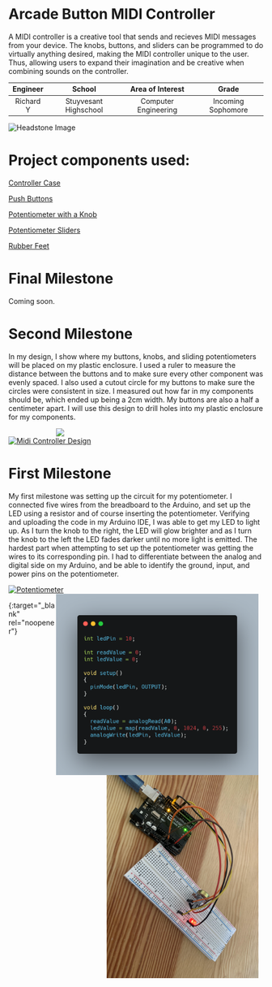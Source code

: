 ﻿# Arcade Button MIDI Controller
 A MIDI controller is a creative tool that sends and recieves MIDI messages from your device. The knobs, buttons, and sliders can be programmed to do virtually anything desired, making the MIDI controller unique to the user. Thus, allowing users to expand their imagination and be creative when combining sounds on the controller. 

| **Engineer** | **School** | **Area of Interest** | **Grade** |
|:--:|:--:|:--:|:--:|
| Richard Y | Stuyvesant Highschool | Computer Engineering | Incoming Sophomore

![Headstone Image](https://res.cloudinary.com/dbshcjrt3/image/upload/w_1480,h_986,c_fill,g_auto,q_auto/wikifactory-prod-uploads/3143/3dprintinghero-angle-view-c4120.jpg)

# Project components used:

[Controller Case ](https://www.amazon.com/Otdorpatio-Waterproof-Electrical-11-42x8-27x3-94-290x210x100/dp/B08N1JCYLH/ref=sr_1_10?dchild=1&keywords=plastic+enclosure+for+controller&qid=1628100246&sr=8-10)

[Push Buttons ](https://www.amazon.com/White-Sanwa-Push-Buttons-OBSF-30-W/dp/B003KSB2YC/ref=sr_1_4?dchild=1&keywords=purple+arcade+buttons&qid=1628015080&s=toys-and-games&sr=1-4)

[Potentiometer with a Knob](https://www.amazon.com/DaFuRui-Terminals-Knurled-Linear-Potentiometer/dp/B07QT1BTLJ/ref=sr_1_1_sspa?dchild=1&keywords=potentiometer+10k&qid=1628101394&sr=8-1-spons&psc=1&spLa=ZW5jcnlwdGVkUXVhbGlmaWVyPUFRWEFLMFE1WVVFQjEmZW5jcnlwdGVkSWQ9QTA2MDc4MTFSRzFBMlMxVjhZVjgmZW5jcnlwdGVkQWRJZD1BMDI3MjE4NDIzVlI0Nkw1RVBMSjAmd2lkZ2V0TmFtZT1zcF9hdGYmYWN0aW9uPWNsaWNrUmVkaXJlY3QmZG9Ob3RMb2dDbGljaz10cnVl)

[Potentiometer Sliders](https://www.amazon.com/DollaTek-Electronic-Building-Potentiometer-Resistance/dp/B07HBWQGYP/ref=sr_1_7?crid=6XE5FMDJDERO&dchild=1&keywords=sliding+potentiometer+10k&qid=1628101760&sprefix=sliding+potentiometer%2Caps%2C232&sr=8-7)

[Rubber Feet](https://www.amazon.com/UOTOO-Laptop-Diameter-Replacement-MacBook/dp/B087774VG5/ref=sr_1_25?dchild=1&keywords=rubber+feet&qid=1628116836&sr=8-25)

# Final Milestone
Coming soon.

# Second Milestone
In my design, I show where my buttons, knobs, and sliding potentiometers will be placed on my plastic enclosure. I used a ruler to measure the distance between the buttons and to make sure every other component was evenly spaced. I also used a cutout circle for my buttons to make sure the circles were consistent in size. I measured out how far in my components should be, which ended up being a 2cm width. My buttons are also a half a centimeter apart. I will use this design to drill holes into my plastic enclosure for my components. 

<img src="images/design.png" width=400 align=center style="float:right; padding-right:10px">

[![Midi Controller Design](https://res.cloudinary.com/marcomontalbano/image/upload/v1628792122/video_to_markdown/images/youtube--fT6MydfNgPU-c05b58ac6eb4c4700831b2b3070cd403.jpg)](https://youtu.be/fT6MydfNgPU "Midi Controller Design")
  
# First Milestone
My first milestone was setting up the circuit for my potentiometer. I connected five wires from the breadboard to the Arduino, and set up the LED using a resistor and of course inserting the potentiometer. Verifying and uploading the code in my Arduino IDE, I was able to get my LED to light up. As I turn the knob to the right, the LED will glow brighter and as I turn the knob to the left the LED fades darker until no more light is emitted. The hardest part when attempting to set up the potentiometer was getting the wires to its corresponding pin. I had to differentiate between the analog and digital side on my Arduino, and be able to identify the ground, input, and power pins on the potentiometer.

[![Potentiometer ](https://res.cloudinary.com/marcomontalbano/image/upload/v1628097972/video_to_markdown/images/youtube--AKmGI48SPZU-c05b58ac6eb4c4700831b2b3070cd403.jpg)](https://youtu.be/AKmGI48SPZU "Potentiometer ") 
<img src="images/carbon.png" width=400 align=center style="float:right; padding-right:10px">
<img src="images/potentiometer.jpg" width=300 align=center style="float:right; padding-right:10px">

{:target="_blank" rel="noopener"}
